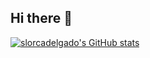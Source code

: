 ## Hi there 👋

[![slorcadelgado's GitHub stats](https://github-readme-stats.vercel.app/api?username=slorcadelgado&theme=ambient_gradient&show_icons=true)](https://github.com/slorcadelgado/github-readme-stats)
